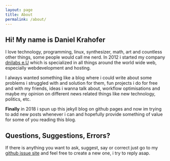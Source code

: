 ```yaml
---
layout: page
title: About
permalink: /about/
---
```


Hi! My name is Daniel Krahofer
---
I love technology, programming, linux, synthesizer, math, art and countless other things, some people would call me nerd. In 2012 i started my company [dnilabs e.U](https://www.dnilabs.at) which is specialized in all things around the world wide web, especially webdevelopment and hosting.

I always wanted something like a blog where i could write about some problems i struggled with and solution for them, fun projects i do for free and with my friends, ideas i wanna talk about, workflow optimisations and maybe my opinion on different news related things like new technology, politics, etc.

<b>Finally</b> in 2018 i spun up this jekyll blog on github pages and now im trying to add new posts whenever i can and hopefully provide something of value for some of you reading this blog.



Questions, Suggestions, Errors?
---
If there is anything you want to ask, suggest, say or correct just go to my [github issue site](https://github.com/dni/blog/issues) and feel free to create a new one, i try to reply asap.
